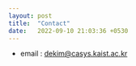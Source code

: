```yaml
---
layout: post
title:  "Contact"
date:   2022-09-10 21:03:36 +0530
---
```

- email : dekim@casys.kaist.ac.kr
<!-- - location : 291 Daehak-ro, Eoeun-dong, Yuseong-gu, E3-1 #4418, Daejeon, 34141, South Korea -->
